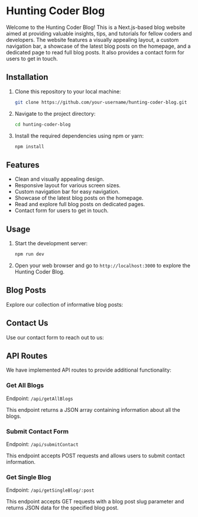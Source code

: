 # Hunting Coder Blog

Welcome to the Hunting Coder Blog! This is a Next.js-based blog website aimed at providing valuable insights, tips, and tutorials for fellow coders and developers. The website features a visually appealing layout, a custom navigation bar, a showcase of the latest blog posts on the homepage, and a dedicated page to read full blog posts. It also provides a contact form for users to get in touch.

## Installation

1. Clone this repository to your local machine:
   ```bash
   git clone https://github.com/your-username/hunting-coder-blog.git
   ```

2. Navigate to the project directory:
   ```bash
   cd hunting-coder-blog
   ```

3. Install the required dependencies using npm or yarn:
   ```bash
   npm install
   ```

## Features

- Clean and visually appealing design.
- Responsive layout for various screen sizes.
- Custom navigation bar for easy navigation.
- Showcase of the latest blog posts on the homepage.
- Read and explore full blog posts on dedicated pages.
- Contact form for users to get in touch.

## Usage

1. Start the development server:
   ```bash
   npm run dev
   ```

2. Open your web browser and go to `http://localhost:3000` to explore the Hunting Coder Blog.

## Blog Posts

Explore our collection of informative blog posts:


## Contact Us

Use our contact form to reach out to us:

## API Routes

We have implemented API routes to provide additional functionality:

### Get All Blogs

Endpoint: `/api/getAllBlogs`

This endpoint returns a JSON array containing information about all the blogs.

### Submit Contact Form

Endpoint: `/api/submitContact`

This endpoint accepts POST requests and allows users to submit contact information.

### Get Single Blog

Endpoint: `/api/getSingleBlog/:post`

This endpoint accepts GET requests with a blog post slug parameter and returns JSON data for the specified blog post.
